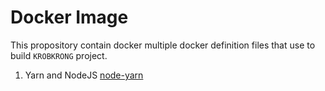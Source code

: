 # Docker Image

This propository contain docker multiple docker definition files that use to build
`KROBKRONG` project.

1. Yarn and NodeJS [node-yarn](/node-yarn)